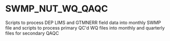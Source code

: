 # SWMP_NUT_WQ_QAQC
Scripts to process DEP LIMS and GTMNERR field data into monthly SWMP file and scripts to process primary QC'd WQ files into monthly and quarterly files for secondary QAQC
